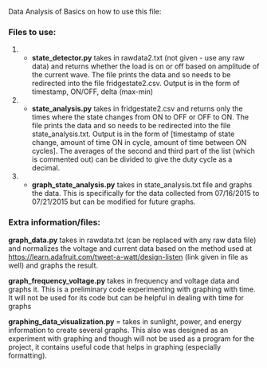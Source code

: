 Data Analysis of 
Basics on how to use this file:
### Files to use:
 1. - __state_detector.py__ takes in rawdata2.txt (not given - use any raw data) and returns whether the load is on or off based on amplitude of the current wave. The file prints the data and so needs to be redirected into the file fridgestate2.csv. Output is in the form of timestamp, ON/OFF, delta (max-min)
 
 2. - __state_analysis.py__ takes in fridgestate2.csv and returns only the times where the state changes from ON to OFF or OFF to ON. The file prints the data and so needs to be redirected into the file state_analysis.txt. Output is in the form of [timestamp of state change, amount of time ON in cycle, amount of time between ON cycles]. The averages of the second and third part of the list (which is commented out) can be divided to give the duty cycle as a decimal.
 
 3. - __graph_state_analysis.py__ takes in state_analysis.txt file and graphs the data. This is specifically for the data collected from 07/16/2015 to 07/21/2015 but can be modified for future graphs. 

### Extra information/files:
__graph_data.py__ takes in rawdata.txt (can be replaced with any raw data file) and normalizes the voltage and current data based on the method used at https://learn.adafruit.com/tweet-a-watt/design-listen (link given in file as well) and graphs the result.

__graph_frequency_voltage.py__ takes in frequency and voltage data and graphs it. This is a preliminary code experimenting with graphing with time. It will not be used for its code but can be helpful in dealing with time for graphs

__graphing_data_visualization.py__ = takes in sunlight, power, and energy information to create several graphs. This also was designed as an experiment with graphing and though will not be used as a program for the project, it contains useful code that helps in graphing (especially formatting).

